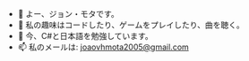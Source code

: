 - 👋 よー、ジョン・モタです。
- 👀 私の趣味はコードしたり、ゲームをプレイしたり、曲を聴く。
- 🌱 今、C#と日本語を勉強しています。
- 📫 私のメールは: joaovhmota2005@gmail.com
